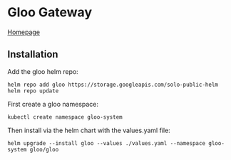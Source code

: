 # Gloo Gateway

[Homepage](https://docs.solo.io/gloo/)

## Installation

Add the gloo helm repo:

``` shell
helm repo add gloo https://storage.googleapis.com/solo-public-helm
helm repo update
```

First create a gloo namespace:

``` shell
kubectl create namespace gloo-system
```

Then install via the helm chart with the values.yaml file:

``` shell
helm upgrade --install gloo --values ./values.yaml --namespace gloo-system gloo/gloo
```
